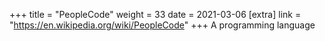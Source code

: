 +++
title = "PeopleCode"
weight = 33
date = 2021-03-06
[extra]
link = "https://en.wikipedia.org/wiki/PeopleCode"
+++
A programming language


